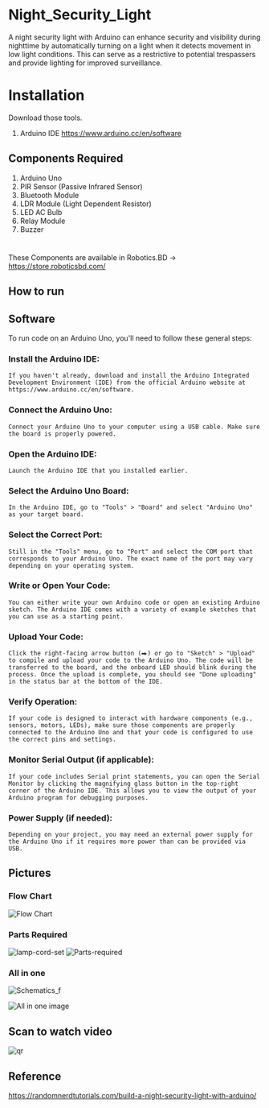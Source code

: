 
# Night_Security_Light
A night security light with Arduino can enhance security and visibility during nighttime by automatically turning on a light when it detects movement in low light conditions. This can serve as a restrictive to potential trespassers and provide lighting for improved surveillance.



# Installation
Download those tools.

1. Arduino IDE https://www.arduino.cc/en/software


## Components Required
1. Arduino Uno
2. PIR Sensor (Passive Infrared Sensor)
3. Bluetooth Module
4. LDR Module (Light Dependent Resistor)
5. LED AC Bulb 
6. Relay Module
7. Buzzer 
#
These Components are available in
 Robotics.BD -> https://store.roboticsbd.com/
## How to run


## Software
To run code on an Arduino Uno, you'll need to follow these general steps:

### Install the Arduino IDE:
    If you haven't already, download and install the Arduino Integrated Development Environment (IDE) from the official Arduino website at https://www.arduino.cc/en/software.

### Connect the Arduino Uno:
    Connect your Arduino Uno to your computer using a USB cable. Make sure the board is properly powered.

### Open the Arduino IDE:
    Launch the Arduino IDE that you installed earlier.

### Select the Arduino Uno Board:
    In the Arduino IDE, go to "Tools" > "Board" and select "Arduino Uno" as your target board.

### Select the Correct Port:
    Still in the "Tools" menu, go to "Port" and select the COM port that corresponds to your Arduino Uno. The exact name of the port may vary depending on your operating system.


### Write or Open Your Code:
    You can either write your own Arduino code or open an existing Arduino sketch. The Arduino IDE comes with a variety of example sketches that you can use as a starting point.


### Upload Your Code:
    Click the right-facing arrow button (⮕) or go to "Sketch" > "Upload" to compile and upload your code to the Arduino Uno. The code will be transferred to the board, and the onboard LED should blink during the process. Once the upload is complete, you should see "Done uploading" in the status bar at the bottom of the IDE.

### Verify Operation:
    If your code is designed to interact with hardware components (e.g., sensors, motors, LEDs), make sure those components are properly connected to the Arduino Uno and that your code is configured to use the correct pins and settings.

###  Monitor Serial Output (if applicable):
    If your code includes Serial print statements, you can open the Serial Monitor by clicking the magnifying glass button in the top-right corner of the Arduino IDE. This allows you to view the output of your Arduino program for debugging purposes.


### Power Supply (if needed):
    Depending on your project, you may need an external power supply for the Arduino Uno if it requires more power than can be provided via USB.
## Pictures

### Flow Chart
![Flow Chart](https://github.com/MachangDoniel/Night_Security_Light/assets/114639828/f1556bae-0127-4640-8fd9-6bebbbd8d702)

### Parts Required
![lamp-cord-set](https://github.com/MachangDoniel/Night_Security_Light/assets/114639828/dda896b0-8cf9-4055-96fb-958c01dba0ad)
![Parts-required](https://github.com/MachangDoniel/Night_Security_Light/assets/114639828/346e8692-2110-4d96-a837-6b60991c6dd5)

### All in one
![Schematics_f](https://github.com/MachangDoniel/Night_Security_Light/assets/114639828/d347d13a-28a0-4db2-93b0-33e50195970d)

![All in one image](https://github.com/MachangDoniel/Night_Security_Light/assets/114639828/d1e67a2e-33ba-4173-b9f9-834a8142accb)


## Scan to watch video
![qr](https://github.com/MachangDoniel/Night_Security_Light/assets/114639828/fa4b8d34-0cc2-4488-9374-6d2ae7790b63)
 
## Reference
https://randomnerdtutorials.com/build-a-night-security-light-with-arduino/